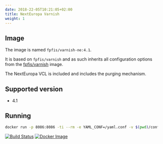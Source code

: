 ```yaml
---
date: 2018-22-05T10:21:05+02:00
title: NextEuropa Varnish
weight: 1
--- 
```


## Image

The image is named `fpfis/varnish-ne:4.1`.

It is based on `fpfis/varnish` and as such inherits all configuration options 
from the [fpfis/varnish](../varnish/)  image.

The NextEuropa VCL is included and includes the purging mechanism.

## Supported version

 - 4.1  

## Running

```bash
docker run -p 8086:8086 -ti --rm -e YAML_CONF=/yaml.conf -v $(pwd)/config.yaml:/config.yaml fpfis/varnish-ne:4.1 
```

[![Build Status](https://drone.fpfis.eu/api/badges/ec-europa/nexteuropa-vcl/status.svg?branch=release/0.1.1)](https://drone.fpfis.eu/ec-europa/nexteuropa-vcl)
[![Docker Image](https://images.microbadger.com/badges/image/fpfis/varnish-ne:4.1.svg)](https://microbadger.com/images/fpfis/varnish-ne:4.1)
